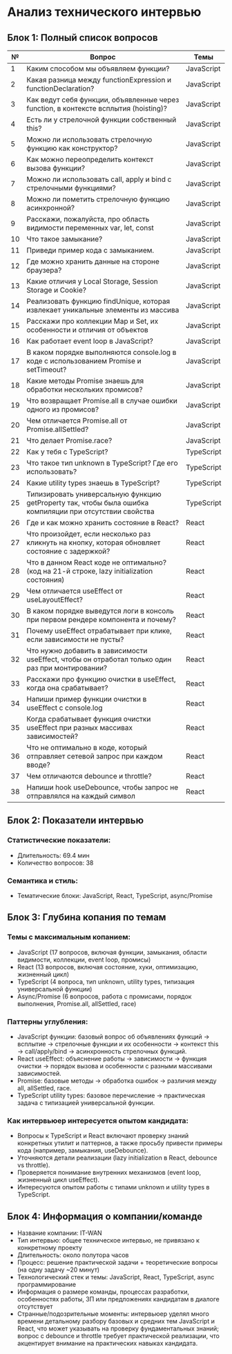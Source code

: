 # Анализ технического интервью

## Блок 1: Полный список вопросов

| №  | Вопрос                                                                                          | Темы        |
|----|------------------------------------------------------------------------------------------------|-------------|
| 1  | Каким способом мы объявляем функции?                                                            | JavaScript  |
| 2  | Какая разница между functionExpression и functionDeclaration?                                    | JavaScript  |
| 3  | Как ведут себя функции, объявленные через function, в контексте всплытия (hoisting)?             | JavaScript  |
| 4  | Есть ли у стрелочной функции собственный this?                                                 | JavaScript  |
| 5  | Можно ли использовать стрелочную функцию как конструктор?                                      | JavaScript  |
| 6  | Как можно переопределить контекст вызова функции?                                              | JavaScript  |
| 7  | Можно ли использовать call, apply и bind с стрелочными функциями?                               | JavaScript  |
| 8  | Можно ли пометить стрелочную функцию асинхронной?                                              | JavaScript  |
| 9  | Расскажи, пожалуйста, про область видимости переменных var, let, const                          | JavaScript  |
| 10 | Что такое замыкание?                                                                            | JavaScript  |
| 11 | Приведи пример кода с замыканием.                                                              | JavaScript  |
| 12 | Где можно хранить данные на стороне браузера?                                                  | JavaScript  |
| 13 | Какие отличия у Local Storage, Session Storage и Cookie?                                       | JavaScript  |
| 14 | Реализовать функцию findUnique, которая извлекает уникальные элементы из массива                | JavaScript  |
| 15 | Расскажи про коллекции Map и Set, их особенности и отличия от объектов                         | JavaScript  |
| 16 | Как работает event loop в JavaScript?                                                         | JavaScript  |
| 17 | В каком порядке выполняются console.log в коде с использованием Promise и setTimeout?           | JavaScript  |
| 18 | Какие методы Promise знаешь для обработки нескольких промисов?                                 | JavaScript  |
| 19 | Что возвращает Promise.all в случае ошибки одного из промисов?                                 | JavaScript  |
| 20 | Чем отличается Promise.all от Promise.allSettled?                                              | JavaScript  |
| 21 | Что делает Promise.race?                                                                        | JavaScript  |
| 22 | Как у тебя с TypeScript?                                                                        | TypeScript  |
| 23 | Что такое тип unknown в TypeScript? Где его использовать?                                      | TypeScript  |
| 24 | Какие utility types знаешь в TypeScript?                                                       | TypeScript  |
| 25 | Типизировать универсальную функцию getProperty так, чтобы была ошибка компиляции при отсутствии свойства | TypeScript  |
| 26 | Где и как можно хранить состояние в React?                                                    | React       |
| 27 | Что произойдет, если несколько раз кликнуть на кнопку, которая обновляет состояние с задержкой? | React       |
| 28 | Что в данном React коде не оптимально? (код на 21-й строке, lazy initialization состояния)     | React       |
| 29 | Чем отличается useEffect от useLayoutEffect?                                                  | React       |
| 30 | В каком порядке выведутся логи в консоль при первом рендере компонента и почему?              | React       |
| 31 | Почему useEffect отрабатывает при клике, если зависимости не пусты?                           | React       |
| 32 | Что нужно добавить в зависимости useEffect, чтобы он отработал только один раз при монтировании? | React       |
| 33 | Расскажи про функцию очистки в useEffect, когда она срабатывает?                              | React       |
| 34 | Напиши пример функции очистки в useEffect с console.log                                      | React       |
| 35 | Когда срабатывает функция очистки useEffect при разных массивах зависимостей?                 | React       |
| 36 | Что не оптимально в коде, который отправляет сетевой запрос при каждом вводе?                   | React       |
| 37 | Чем отличаются debounce и throttle?                                                            | React       |
| 38 | Напиши hook useDebounce, чтобы запрос не отправлялся на каждый символ                          | React       |

## Блок 2: Показатели интервью

### Статистические показатели:
- Длительность: 69.4 мин
- Количество вопросов: 38

### Семантика и стиль:
- Тематические блоки: JavaScript, React, TypeScript, async/Promise

## Блок 3: Глубина копания по темам

### Темы с максимальным копанием:
- JavaScript (17 вопросов, включая функции, замыкания, области видимости, коллекции, event loop, промисы)
- React (13 вопросов, включая состояние, хуки, оптимизацию, жизненный цикл)
- TypeScript (4 вопроса, тип unknown, utility types, типизация универсальной функции)
- Async/Promise (6 вопросов, работа с промисами, порядок выполнения, Promise.all, allSettled, race)

### Паттерны углубления:
- JavaScript функции: базовый вопрос об объявлениях функций → всплытие → стрелочные функции и их особенности → контекст this → call/apply/bind → асинхронность стрелочных функций.
- React useEffect: объяснение работы → зависимости → функция очистки → порядок вызова и особенности с разными массивами зависимостей.
- Promise: базовые методы → обработка ошибок → различия между all, allSettled, race.
- TypeScript utility types: базовое перечисление → практическая задача с типизацией универсальной функции.

### Как интервьюер интересуется опытом кандидата:
- Вопросы к TypeScript и React включают проверку знаний конкретных утилит и паттернов, а также просьбу привести примеры кода (например, замыкания, useDebounce).
- Уточняются детали реализации (lazy initialization в React, debounce vs throttle).
- Проверяется понимание внутренних механизмов (event loop, жизненный цикл useEffect).
- Интересуются опытом работы с типами unknown и utility types в TypeScript.

## Блок 4: Информация о компании/команде

- Название компании: IT-WAN
- Тип интервью: общее техническое интервью, не привязано к конкретному проекту
- Длительность: около полутора часов
- Процесс: решение практической задачи + теоретические вопросы (на одну задачу ~20 минут)
- Технологический стек и темы: JavaScript, React, TypeScript, async программирование
- Информация о размере команды, процессах разработки, особенностях работы, ЗП или предложениях кандидатам в диалоге отсутствует
- Странные/подозрительные моменты: интервьюер уделял много времени детальному разбору базовых и средних тем JavaScript и React, что может указывать на проверку фундаментальных знаний; вопрос с debounce и throttle требует практической реализации, что акцентирует внимание на практических навыках кандидата.